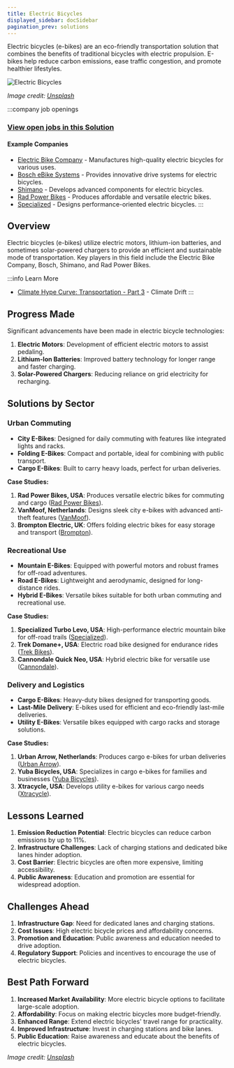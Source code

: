 ```yaml
---
title: Electric Bicycles
displayed_sidebar: docSidebar
pagination_prev: solutions
---
```


Electric bicycles (e-bikes) are an eco-friendly transportation solution that combines the benefits of traditional bicycles with electric propulsion. E-bikes help reduce carbon emissions, ease traffic congestion, and promote healthier lifestyles.

![Electric Bicycles](https://images.unsplash.com/photo-1673969694073-23681e038413?crop=entropy&cs=tinysrgb&fit=max&fm=jpg&ixid=Mnw0NDYzODh8MHwxfHNlYXJjaHwxfHxFbGVjdHJpYyUyMEJpY3ljbGVzfGVufDB8fHx8MTY4MzY1ODY2MA&ixlib=rb-4.0.3&q=80&w=1080)

*Image credit: [Unsplash](https://unsplash.com/@eveloelectricbikes)*

:::company job openings
### [View open jobs in this Solution](https://climatebase.org/jobs?l=&q=&drawdown_solutions=Electric+Bicycles)
#### Example Companies
- [Electric Bike Company](https://electricbikecompany.com) - Manufactures high-quality electric bicycles for various uses.
- [Bosch eBike Systems](https://www.bosch-ebike.com) - Provides innovative drive systems for electric bicycles.
- [Shimano](https://bike.shimano.com) - Develops advanced components for electric bicycles.
- [Rad Power Bikes](https://www.radpowerbikes.com) - Produces affordable and versatile electric bikes.
- [Specialized](https://www.specialized.com) - Designs performance-oriented electric bicycles.
:::

## Overview

Electric bicycles (e-bikes) utilize electric motors, lithium-ion batteries, and sometimes solar-powered chargers to provide an efficient and sustainable mode of transportation. Key players in this field include the Electric Bike Company, Bosch, Shimano, and Rad Power Bikes.

:::info Learn More
- [Climate Hype Curve: Transportation - Part 3](https://climatedrift.substack.com/p/climate-hype-curve-transportation-0ff) - Climate Drift
:::

## Progress Made

Significant advancements have been made in electric bicycle technologies:

1. **Electric Motors**: Development of efficient electric motors to assist pedaling.
2. **Lithium-Ion Batteries**: Improved battery technology for longer range and faster charging.
3. **Solar-Powered Chargers**: Reducing reliance on grid electricity for recharging.

## Solutions by Sector

### Urban Commuting
- **City E-Bikes**: Designed for daily commuting with features like integrated lights and racks.
- **Folding E-Bikes**: Compact and portable, ideal for combining with public transport.
- **Cargo E-Bikes**: Built to carry heavy loads, perfect for urban deliveries.

**Case Studies:**
1. **Rad Power Bikes, USA**: Produces versatile electric bikes for commuting and cargo ([Rad Power Bikes](https://www.radpowerbikes.com)).
2. **VanMoof, Netherlands**: Designs sleek city e-bikes with advanced anti-theft features ([VanMoof](https://www.vanmoof.com)).
3. **Brompton Electric, UK**: Offers folding electric bikes for easy storage and transport ([Brompton](https://www.brompton.com)).

### Recreational Use
- **Mountain E-Bikes**: Equipped with powerful motors and robust frames for off-road adventures.
- **Road E-Bikes**: Lightweight and aerodynamic, designed for long-distance rides.
- **Hybrid E-Bikes**: Versatile bikes suitable for both urban commuting and recreational use.

**Case Studies:**
1. **Specialized Turbo Levo, USA**: High-performance electric mountain bike for off-road trails ([Specialized](https://www.specialized.com)).
2. **Trek Domane+, USA**: Electric road bike designed for endurance rides ([Trek Bikes](https://www.trekbikes.com)).
3. **Cannondale Quick Neo, USA**: Hybrid electric bike for versatile use ([Cannondale](https://www.cannondale.com)).

### Delivery and Logistics
- **Cargo E-Bikes**: Heavy-duty bikes designed for transporting goods.
- **Last-Mile Delivery**: E-bikes used for efficient and eco-friendly last-mile deliveries.
- **Utility E-Bikes**: Versatile bikes equipped with cargo racks and storage solutions.

**Case Studies:**
1. **Urban Arrow, Netherlands**: Produces cargo e-bikes for urban deliveries ([Urban Arrow](https://www.urbanarrow.com)).
2. **Yuba Bicycles, USA**: Specializes in cargo e-bikes for families and businesses ([Yuba Bicycles](https://yubabikes.com)).
3. **Xtracycle, USA**: Develops utility e-bikes for various cargo needs ([Xtracycle](https://www.xtracycle.com)).

## Lessons Learned

1. **Emission Reduction Potential**: Electric bicycles can reduce carbon emissions by up to 11%.
2. **Infrastructure Challenges**: Lack of charging stations and dedicated bike lanes hinder adoption.
3. **Cost Barrier**: Electric bicycles are often more expensive, limiting accessibility.
4. **Public Awareness**: Education and promotion are essential for widespread adoption.

## Challenges Ahead

1. **Infrastructure Gap**: Need for dedicated lanes and charging stations.
2. **Cost Issues**: High electric bicycle prices and affordability concerns.
3. **Promotion and Education**: Public awareness and education needed to drive adoption.
4. **Regulatory Support**: Policies and incentives to encourage the use of electric bicycles.

## Best Path Forward

1. **Increased Market Availability**: More electric bicycle options to facilitate large-scale adoption.
2. **Affordability**: Focus on making electric bicycles more budget-friendly.
3. **Enhanced Range**: Extend electric bicycles' travel range for practicality.
4. **Improved Infrastructure**: Invest in charging stations and bike lanes.
5. **Public Education**: Raise awareness and educate about the benefits of electric bicycles.

*Image credit: [Unsplash](https://unsplash.com/@eveloelectricbikes)*
